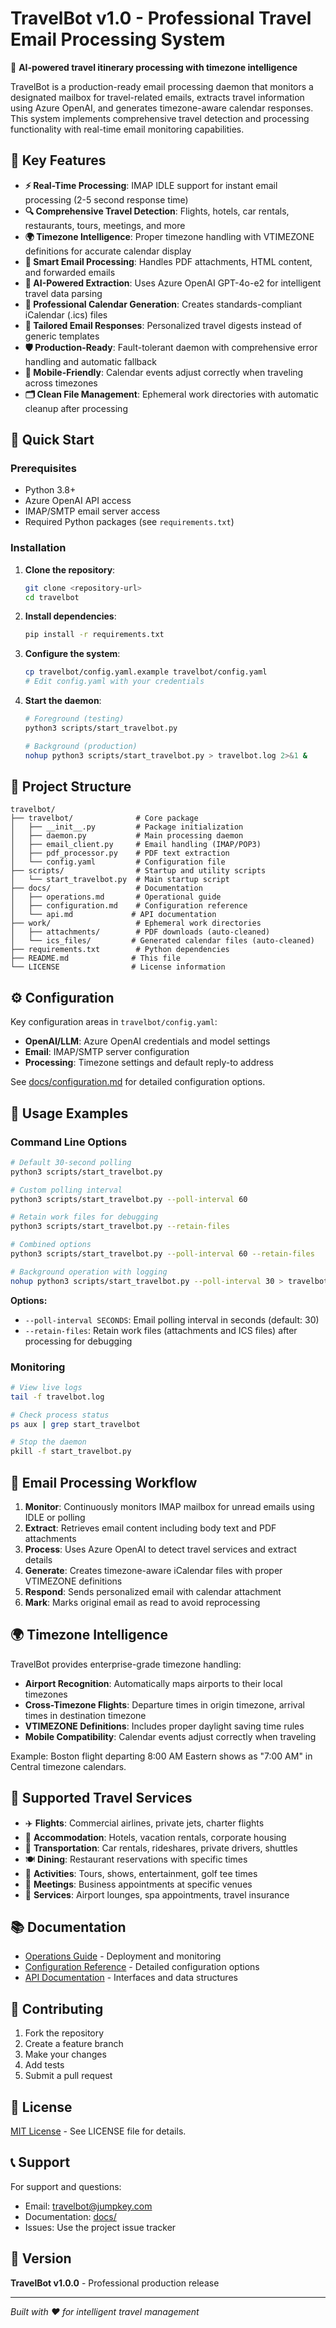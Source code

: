 # TravelBot v1.0 - Professional Travel Email Processing System

🤖 **AI-powered travel itinerary processing with timezone intelligence**

TravelBot is a production-ready email processing daemon that monitors a designated mailbox for travel-related emails, extracts travel information using Azure OpenAI, and generates timezone-aware calendar responses. This system implements comprehensive travel detection and processing functionality with real-time email monitoring capabilities.

## 🌟 Key Features

- **⚡ Real-Time Processing**: IMAP IDLE support for instant email processing (2-5 second response time)
- **🔍 Comprehensive Travel Detection**: Flights, hotels, car rentals, restaurants, tours, meetings, and more
- **🌍 Timezone Intelligence**: Proper timezone handling with VTIMEZONE definitions for accurate calendar display
- **📧 Smart Email Processing**: Handles PDF attachments, HTML content, and forwarded emails
- **🧠 AI-Powered Extraction**: Uses Azure OpenAI GPT-4o-e2 for intelligent travel data parsing
- **📅 Professional Calendar Generation**: Creates standards-compliant iCalendar (.ics) files
- **💬 Tailored Email Responses**: Personalized travel digests instead of generic templates
- **🛡️ Production-Ready**: Fault-tolerant daemon with comprehensive error handling and automatic fallback
- **📱 Mobile-Friendly**: Calendar events adjust correctly when traveling across timezones
- **🗂️ Clean File Management**: Ephemeral work directories with automatic cleanup after processing

## 🚀 Quick Start

### Prerequisites

- Python 3.8+
- Azure OpenAI API access
- IMAP/SMTP email server access
- Required Python packages (see `requirements.txt`)

### Installation

1. **Clone the repository**:
   ```bash
   git clone <repository-url>
   cd travelbot
   ```

2. **Install dependencies**:
   ```bash
   pip install -r requirements.txt
   ```

3. **Configure the system**:
   ```bash
   cp travelbot/config.yaml.example travelbot/config.yaml
   # Edit config.yaml with your credentials
   ```

4. **Start the daemon**:
   ```bash
   # Foreground (testing)
   python3 scripts/start_travelbot.py
   
   # Background (production)
   nohup python3 scripts/start_travelbot.py > travelbot.log 2>&1 &
   ```

## 📁 Project Structure

```
travelbot/
├── travelbot/              # Core package
│   ├── __init__.py         # Package initialization
│   ├── daemon.py           # Main processing daemon
│   ├── email_client.py     # Email handling (IMAP/POP3)
│   ├── pdf_processor.py    # PDF text extraction
│   └── config.yaml         # Configuration file
├── scripts/                # Startup and utility scripts
│   └── start_travelbot.py  # Main startup script
├── docs/                   # Documentation
│   ├── operations.md       # Operational guide
│   ├── configuration.md    # Configuration reference
│   └── api.md             # API documentation
├── work/                   # Ephemeral work directories
│   ├── attachments/        # PDF downloads (auto-cleaned)
│   └── ics_files/         # Generated calendar files (auto-cleaned)
├── requirements.txt        # Python dependencies
├── README.md              # This file
└── LICENSE                # License information
```

## ⚙️ Configuration

Key configuration areas in `travelbot/config.yaml`:

- **OpenAI/LLM**: Azure OpenAI credentials and model settings
- **Email**: IMAP/SMTP server configuration
- **Processing**: Timezone settings and default reply-to address

See [docs/configuration.md](docs/configuration.md) for detailed configuration options.

## 🔧 Usage Examples

### Command Line Options

```bash
# Default 30-second polling
python3 scripts/start_travelbot.py

# Custom polling interval
python3 scripts/start_travelbot.py --poll-interval 60

# Retain work files for debugging
python3 scripts/start_travelbot.py --retain-files

# Combined options
python3 scripts/start_travelbot.py --poll-interval 60 --retain-files

# Background operation with logging
nohup python3 scripts/start_travelbot.py --poll-interval 30 > travelbot.log 2>&1 &
```

**Options:**
- `--poll-interval SECONDS`: Email polling interval in seconds (default: 30)
- `--retain-files`: Retain work files (attachments and ICS files) after processing for debugging

### Monitoring

```bash
# View live logs
tail -f travelbot.log

# Check process status
ps aux | grep start_travelbot

# Stop the daemon
pkill -f start_travelbot.py
```

## 📧 Email Processing Workflow

1. **Monitor**: Continuously monitors IMAP mailbox for unread emails using IDLE or polling
2. **Extract**: Retrieves email content including body text and PDF attachments
3. **Process**: Uses Azure OpenAI to detect travel services and extract details
4. **Generate**: Creates timezone-aware iCalendar files with proper VTIMEZONE definitions
5. **Respond**: Sends personalized email with calendar attachment
6. **Mark**: Marks original email as read to avoid reprocessing

## 🌍 Timezone Intelligence

TravelBot provides enterprise-grade timezone handling:

- **Airport Recognition**: Automatically maps airports to their local timezones
- **Cross-Timezone Flights**: Departure times in origin timezone, arrival times in destination timezone
- **VTIMEZONE Definitions**: Includes proper daylight saving time rules
- **Mobile Compatibility**: Calendar events adjust correctly when traveling

Example: Boston flight departing 8:00 AM Eastern shows as "7:00 AM" in Central timezone calendars.

## 🎯 Supported Travel Services

- ✈️ **Flights**: Commercial airlines, private jets, charter flights
- 🏨 **Accommodation**: Hotels, vacation rentals, corporate housing
- 🚗 **Transportation**: Car rentals, rideshares, private drivers, shuttles
- 🍽️ **Dining**: Restaurant reservations with specific times
- 🎯 **Activities**: Tours, shows, entertainment, golf tee times
- 🤝 **Meetings**: Business appointments at specific venues
- 🎫 **Services**: Airport lounges, spa appointments, travel insurance

## 📚 Documentation

- [Operations Guide](docs/operations.md) - Deployment and monitoring
- [Configuration Reference](docs/configuration.md) - Detailed configuration options
- [API Documentation](docs/api.md) - Interfaces and data structures

## 🤝 Contributing

1. Fork the repository
2. Create a feature branch
3. Make your changes
4. Add tests
5. Submit a pull request

## 📄 License

[MIT License](LICENSE) - See LICENSE file for details.

## 📞 Support

For support and questions:
- Email: travelbot@jumpkey.com
- Documentation: [docs/](docs/)
- Issues: Use the project issue tracker

## 🎯 Version

**TravelBot v1.0.0** - Professional production release

---

*Built with ❤️ for intelligent travel management*
